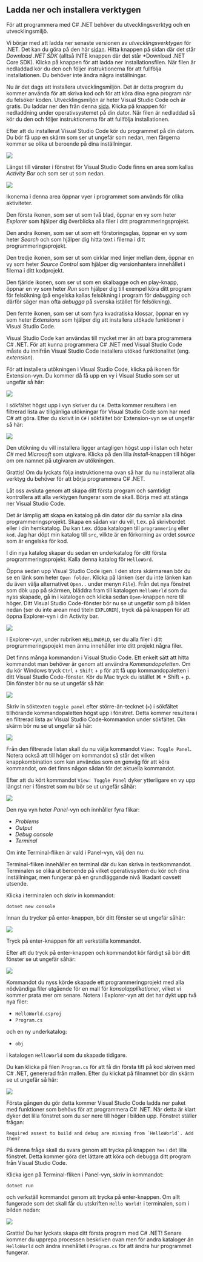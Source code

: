## Ladda ner och installera verktygen

För att programmera med C# .NET behöver du utvecklingsverktyg och en utvecklingsmiljö. 

Vi börjar med att ladda ner senaste versionen av *utvecklingsverktygen* för .NET. Det kan du göra på den här [sidan](https://dotnet.microsoft.com/download). Hitta knappen på sidan där det står *Download .NET SDK* (alltså INTE knappen där det står *Download .NET Core SDK). Klicka på knappen för att ladda ner installationsfilen. När filen är nedladdad kör du den och följer instruktionerna för att fullfölja installationen. Du behöver inte ändra några inställningar.  

Nu är det dags att installera utvecklingsmiljön. Det är detta program du kommer använda för att skriva kod och för att köra dina egna program när du felsöker koden. Utvecklingsmiljön är heter Visual Studio Code och är gratis. Du laddar ner den från denna [sida](https://code.visualstudio.com/download). Klicka på knappen för nedladdning under operativsystemet på din dator. När filen är nedladdad så kör du den och följer instruktionerna för att fullfölja installationen. 

Efter att du installerat Visual Studio Code kör du programmet på din datorn. Du bör få upp en skärm som ser ut ungefär som nedan, men färgerna kommer se olika ut beroende på dina inställningar. 

![](./res/2021-01-01-20-03-26.png)

Längst till vänster i fönstret för Visual Studio Code finns en area som kallas *Activity Bar* och som ser ut som nedan. 

![](./res/2021-01-01-20-11-22.png)

Ikonerna i denna area öppnar vyer i programmet som används för olika aktiviteter. 

Den första ikonen, som ser ut som två blad, öppnar en vy som heter *Explorer* som hjälper dig överblicka alla filer i ditt programmeringsprojekt. 

Den andra ikonen, som ser ut som ett förstoringsglas, öppnar en vy som heter *Search* och som hjälper dig hitta text i filerna i ditt programmeringsprojekt.

Den tredje ikonen, som ser ut som cirklar med linjer mellan dem, öppnar en vy som heter *Source Control* som hjälper dig versionhantera innehållet i filerna i ditt kodprojekt. 

Den fjärlde ikonen, som ser ut som en skalbagge och en play-knapp, öppnar en vy som heter *Run* som hjälper dig till exempel köra ditt program för felsökning (på engelska kallas felsökning i program för *debugging* och därför säger man ofta *debugga* på svenska istället för felsökning).

Den femte ikonen, som ser ut som fyra kvadratiska klossar, öppnar en vy som heter *Extensions* som hjälper dig att installera utökade funktioner i Visual Studio Code. 

Visual Studio Code kan användas till mycket mer än att bara programmera C# .NET. För att kunna programmera C# .NET med Visual Studio Code måste du innifrån Visual Studio Code installera utökad funktionalitet (eng. *extension*). 

För att installera utökningen i Visual Studio Code, klicka på ikonen för Extension-vyn. Du kommer då få upp en vy i Visual Studio som ser ut ungefär så här: 

![](./res/2021-01-01-20-26-36.png)

I sökfältet högst upp i vyn skriver du ``C#``. Detta kommer resultera i en filtrerad lista av tillgänliga utökningar för Visual Studio Code som har med C# att göra. Efter du skrivit in ``C#`` i sökfältet bör Extension-vyn se ut ungefär så här:

![](./res/2021-01-01-20-30-13.png)

Den utökning du vill installera ligger antagligen högst upp i listan och heter *C#* med *Microsoft* som utgivare. Klicka på den lilla *Install*-knappen till höger om om namnet på utgivaren av utökningen. 

Grattis! Om du lyckats följa instruktionerna ovan så har du nu installerat alla verktyg du behöver för att börja programmera C# .NET. 

Låt oss avsluta genom att skapa ditt första program och samtidigt kontrollera att alla verktygen fungerar som de skall. Börja med att stänga ner Visual Studio Code. 

Det är lämplig att skapa en katalog på din dator där du samlar alla dina programmeringsprojekt. Skapa en sådan var du vill, t.ex. på skrivbordet eller i din hemkatalog. Du kan t.ex. döpa katalogen till ``programmering`` eller ``kod``. Jag har döpt min katalog till ``src``, vilkte är en förkorning av ordet *source* som är engelska för kod. 

I din nya katalog skapar du sedan en underkatalog för ditt första programmeringsprojekt. Kalla denna katalog för ``HelloWord``. 

Öppna sedan upp Visual Studio Code igen. I den stora skärmarean bör du se en länk som heter ``Open folder``. Klicka på länken (ser du inte länken kan du även välja alternativet ``Open..`` under menyn ``File``). Från det nya fönstret som dök upp på skärmen, bläddra fram till katalogen ``HelloWorld`` som du nyss skapade, gå in i katalogen och klicka sedan ``Open``-knappen nere till höger. Ditt Visual Studio Code-fönster bör nu se ut ungefär som på bilden nedan (ser du inte arean med titeln ``EXPLORER``), tryck då på knappen för att öppna Explorer-vyn i din Activity bar. 

![](./res/2021-01-01-20-48-31.png)

I Explorer-vyn, under rubriken ``HELLOWORLD``, ser du alla filer i ditt programmeringspojekt men ännu innehåller inte ditt projekt några filer. 

Det finns många kommandon i Visual Studio Code. Ett enkelt sätt att hitta kommandot man behöver är genom att användra *Kommandopaletten*. Om du kör Windows tryck ``Ctrl`` + ``Shift`` + ``p`` för att få upp kommandopaletten i ditt Visual Studio Code-fönster. Kör du Mac tryck du istället ⌘ + Shift + p. Din fönster bör nu se ut ungefär så här:

![](./res/2021-01-01-20-58-33.png)

Skriv in söktexten ``toggle panel`` efter större-än-tecknet (``>``) i sökfältet tillhörande kommandopaletten högst upp i fönstret. Detta kommer resultera i en filtrerad lista av Visual Studio Code-kommandon under sökfältet. Din skärm bör nu se ut ungefär så här:

![](./res/2021-01-02-17-56-43.png)

Från den filtrerade listan skall du nu välja kommandot ``View: Toggle Panel``. Notera också att till höger om kommandot så står det vilken knappkombination som kan användas som en genväg för att köra kommandot, om det finns någon sådan för det aktuella kommandot. 

Efter att du kört kommandot ``View: Toggle Panel`` dyker ytterligare en vy upp längst ner i fönstret som nu bör se ut ungefär såhär:

![](./res/2021-01-02-18-01-07.png)

Den nya vyn heter *Panel*-vyn och innhåller fyra flikar:
- *Problems*
- *Output*
- *Debug console*
- *Terminal*

Om inte Terminal-fliken är vald i Panel-vyn, välj den nu. 

Terminal-fliken innehåller en terminal där du kan skriva in textkommandot. Terminalen se olika ut beroende på vilket operativsystem du kör och dina inställningar, men fungerar på en grundläggande nivå likadant oavsett utsende. 

Klicka i terminalen och skriv in kommandot: 

```console
dotnet new console
```

Innan du trycker på enter-knappen, bör ditt fönster se ut ungefär såhär:

![](./res/2021-01-02-18-06-07.png)

Tryck på enter-knappen för att verkställa kommandot. 

Efter att du tryck på enter-knappen och kommandot kör färdigt så bör ditt fönster se ut ungefär såhär: 

![](./res/2021-01-02-18-08-24.png)

Kommandot du nyss körde skapade ett programmeringprojekt med alla nödvändiga filer utgående för en mall för *konsolapplikationer*, vilket vi kommer prata mer om senare. Notera i Explorer-vyn att det har dykt upp två nya filer: 
- ``HelloWorld.csproj``
- ``Program.cs``

och en ny underkatalog:
- ``obj``

i katalogen ``HelloWorld`` som du skapade tidigare. 

Du kan klicka på filen ``Program.cs`` för att få din första titt på kod skriven med C# .NET, genererad från mallen. Efter du klickat på filnamnet bör din skärm se ut ungefär så här: 

![](./res/2021-01-02-18-14-20.png)

Första gången du gör detta kommer Visual Studio Code ladda ner paket med funktioner som behövs för att programmera C# .NET. När detta är klart dyker det lilla fönstret som du ser nere till höger i bilden upp. Fönstret ställer frågan:

```console
Required assest to build and debug are missing from `HelloWorld`. Add them?
```

På denna fråga skall du svara genom att trycka på knappen ``Yes`` i det lilla fönstret. Detta kommer göra det lättare att köra och debugga ditt program från Visual Studio Code. 

Klicka igen på Terminal-fliken i Panel-vyn, skriv in kommandot: 

```console
dotnet run
```

och verkställ kommandot genom att trycka på enter-knappen. Om allt fungerade som det skall får du utskriften ``Hello World!`` i terminalen, som i bilden nedan: 

![](./res/2021-01-02-18-24-29.png)

Grattis! Du har lyckats skapa ditt första program med C# .NET! Senare kommer du upprepa processen beskriven ovan men för andra kataloger än ``HelloWorld`` och ändra innehållet i ``Program.cs`` för att ändra hur programmet fungerar. 






